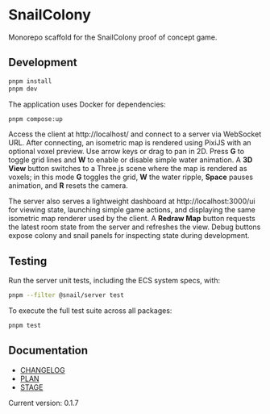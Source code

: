 # SnailColony

Monorepo scaffold for the SnailColony proof of concept game.

## Development

```bash
pnpm install
pnpm dev
```

The application uses Docker for dependencies:

```bash
pnpm compose:up
```

Access the client at http://localhost/ and connect to a server via WebSocket URL. After connecting,
an isometric map is rendered using PixiJS with an optional voxel preview. Use arrow keys or drag to
pan in 2D. Press **G** to toggle grid lines and **W** to enable or disable simple water animation.
A **3D View** button switches to a Three.js scene where the map is rendered as voxels; in this mode
**G** toggles the grid, **W** the water ripple, **Space** pauses animation, and **R** resets the camera.

The server also serves a lightweight dashboard at http://localhost:3000/ui for viewing state, launching simple game actions, and displaying the same isometric map renderer used by the client. A **Redraw Map** button requests the latest room state from the server and refreshes the view.
Debug buttons expose colony and snail panels for inspecting state during development.

## Testing

Run the server unit tests, including the ECS system specs, with:

```bash
pnpm --filter @snail/server test
```

To execute the full test suite across all packages:

```bash
pnpm test
```

## Documentation

- [CHANGELOG](CHANGELOG.md)
- [PLAN](PLAN.md)
- [STAGE](STAGE.md)

Current version: 0.1.7
